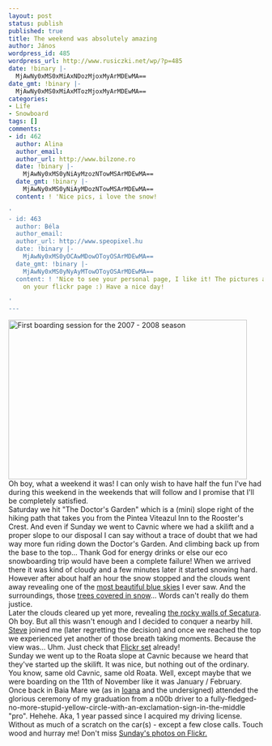 ```yaml
---
layout: post
status: publish
published: true
title: The weekend was absolutely amazing
author: János
wordpress_id: 485
wordpress_url: http://www.rusiczki.net/wp/?p=485
date: !binary |-
  MjAwNy0xMS0xMiAxNDozMjoxMyArMDEwMA==
date_gmt: !binary |-
  MjAwNy0xMS0xMiAxMTozMjoxMyArMDEwMA==
categories:
- Life
- Snowboard
tags: []
comments:
- id: 462
  author: Alina
  author_email: 
  author_url: http://www.bilzone.ro
  date: !binary |-
    MjAwNy0xMS0yNiAyMzozNTowMSArMDEwMA==
  date_gmt: !binary |-
    MjAwNy0xMS0yNiAyMDozNTowMSArMDEwMA==
  content: ! 'Nice pics, i love the snow!

'
- id: 463
  author: Béla
  author_email: 
  author_url: http://www.speopixel.hu
  date: !binary |-
    MjAwNy0xMS0yOCAwMDowOToyOSArMDEwMA==
  date_gmt: !binary |-
    MjAwNy0xMS0yNyAyMTowOToyOSArMDEwMA==
  content: ! 'Nice to see your personal page, I like it! The pictures are nice, like
    on your flickr page :) Have a nice day!

'
---
```

<p><a href="http://www.flickr.com/photos/janos/sets/72157603067576867/"><img src="http://www.rusiczki.net/blog/blogpics/first-boarding-session-2007-2008.jpg" width="471" height="315" border="0" alt="First boarding session for the 2007 - 2008 season" class="image"/></a><br />
Oh boy, what a weekend it was! I can only wish to have half the fun I've had during this weekend in the weekends that will follow and I promise that I'll be completely satisfied.<br />
Saturday we hit "The Doctor's Garden" which is a (mini) slope right of the hiking path that takes you from the Pintea Viteazul Inn to the Rooster's Crest. And even if Sunday we went to Cavnic where we had a skilift and a proper slope to our disposal I can say without a trace of doubt that we had way more fun riding down the Doctor's Garden. And climbing back up from the base to the top... Thank God for energy drinks or else our eco snowboarding trip would have been a complete failure! When we arrived there it was kind of cloudy and a few minutes later it started snowing hard. However after about half an hour the snow stopped and the clouds went away revealing one of the <a href="http://www.flickr.com/photos/janos/1952695398/">most beautiful blue skies</a> I ever saw. And the surroundings, those <a href="http://www.flickr.com/photos/janos/1951847481/">trees covered in snow</a>... Words can't really do them justice.<br />
Later the clouds cleared up yet more, revealing <a href="http://www.flickr.com/photos/janos/1951841983/">the rocky walls of Secatura</a>. Oh boy. But all this wasn't enough and I decided to conquer a nearby hill. <a href="http://www.flickr.com/photos/7305332@N05/">Steve</a> joined me (later regretting the decision) and once we reached the top we experienced yet another of those breath taking moments. Because the view was... Uhm. Just check that <a href="http://www.flickr.com/photos/janos/sets/72157603067576867/">Flickr set</a> already!<br />
Sunday we went up to the Roata slope at Cavnic because we heard that they've started up the skilift. It was nice, but nothing out of the ordinary. You know, same old Cavnic, same old Roata. Well, except maybe that we were boarding on the 11th of November like it was January / February.<br />
Once back in Baia Mare we (as in <a href="http://www.flickr.com/photos/ioana/">Ioana</a> and the undersigned) attended the glorious ceremony of my graduation from a n00b driver to a fully-fledged-no-more-stupid-yellow-circle-with-an-exclamation-sign-in-the-middle "pro". Hehehe. Aka, 1 year passed since I acquired my driving license. Without as much of a scratch on the car(s) - except a few close calls. Touch wood and hurray me! Don't miss <a href="http://www.flickr.com/photos/janos/archives/date-posted/2007/11/11/">Sunday's photos on Flickr.</a></p>
